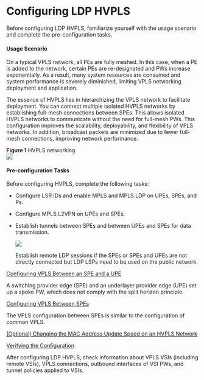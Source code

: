 Configuring LDP HVPLS
=====================

Before configuring LDP HVPLS, familiarize yourself with the usage scenario and complete the pre-configuration tasks.

#### Usage Scenario

On a typical VPLS network, all PEs are fully meshed. In this case, when a PE is added to the network, certain PEs are re-designated and PWs increase exponentially. As a result, many system resources are consumed and system performance is severely diminished, limiting VPLS networking deployment and application.

The essence of HVPLS lies in hierarchizing the VPLS network to facilitate deployment. You can connect multiple isolated HVPLS networks by establishing full-mesh connections between SPEs. This allows isolated HVPLS networks to communicate without the need for full-mesh PWs. This configuration improves the scalability, deployability, and flexibility of VPLS networks. In addition, broadcast packets are minimized due to fewer full-mesh connections, improving network performance.

**Figure 1** HVPLS networking  
![](images/fig_dc_vrp_vpls_cfg_500202.png)  


#### Pre-configuration Tasks

Before configuring HVPLS, complete the following tasks:

* Configure LSR IDs and enable MPLS and MPLS LDP on UPEs, SPEs, and Ps.
* Configure MPLS L2VPN on UPEs and SPEs.
* Establish tunnels between SPEs and between UPEs and SPEs for data transmission.
  
  ![](../../../../public_sys-resources/note_3.0-en-us.png) 
  
  Establish remote LDP sessions if the SPEs or SPEs and UPEs are not directly connected but LDP LSPs need to be used on the public network.


[Configuring VPLS Between an SPE and a UPE](../../../../software/nev8r10_vrpv8r16/user/vrp/dc_vrp_vpls_cfg_5010.html)

A switching provider edge (SPE) and an underlayer provider edge (UPE) set up a spoke PW, which does not comply with the split horizon principle.

[Configuring VPLS Between SPEs](../../../../software/nev8r10_vrpv8r16/user/vrp/dc_vrp_vpls_cfg_5011.html)

The VPLS configuration between SPEs is similar to the configuration of common VPLS.

[(Optional) Changing the MAC Address Update Speed on an HVPLS Network](../../../../software/nev8r10_vrpv8r16/user/vrp/dc_vrp_vpls_cfg_5012.html)



[Verifying the Configuration](../../../../software/nev8r10_vrpv8r16/user/vrp/dc_vrp_vpls_cfg_5013.html)

After configuring LDP HVPLS, check information about VPLS VSIs (including remote VSIs), VPLS connections, outbound interfaces of VSI PWs, and tunnel policies applied to VSIs.